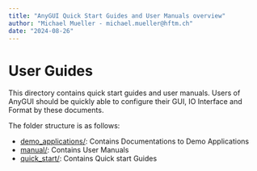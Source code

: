 ```yaml
---
title: "AnyGUI Quick Start Guides and User Manuals overview"
author: "Michael Mueller - michael.mueller@hftm.ch"
date: "2024-08-26"
---
```


# User Guides

This directory contains quick start guides and user manuals.
Users of AnyGUI should be quickly able to configure their GUI, IO Interface and Format by these documents.

The folder structure is as follows:

- [demo_applications/](demo_applications/): Contains Documentations to Demo Applications
- [manual/](manual/): Contains User Manuals
- [quick_start/](quick_start/): Contains Quick start Guides
